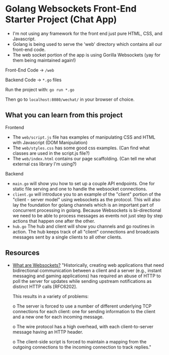 # Golang Websockets Front-End Starter Project (Chat App)

- I'm not using any framework for the front end just pure HTML, CSS, and Javascript.
- Golang is being used to serve the 'web' directory which contains all our front-end code.
- The web socket portion of the app is using Gorilla Websockets (yay for them being maintained again!)


Front-End Code -> ```/web```

Backend Code -> ```*.go``` files

Run the project with:
```go run *.go```

Then go to ```localhost:8080/wechat/``` in your browser of choice.


## What you can learn from this project

Frontend

- The ```web/script.js``` file has examples of manipulating CSS and HTML with Javascript (DOM Manipulation)
- The ```web/styles.css``` has some good css examples. (Can find what classes are used in the script.js file?)
- The ```web/index.html``` contains our page scaffolding. (Can tell me what external css library I'm using?)

Backend
- ```main.go``` will show you how to set up a couple API endpoints. One for static file serving and one to handle the websocket connections.
- ```client.go``` will introduce you to an example of the "client" portion of the "client - server model" using websockets as the protocol. This will also lay the foundation for golang channels which is an important part of concurrent processing in golang. Because Websockets is bi-directional we need to be able to process messages as events not just step by step actions that happen one after the other.
- ```hub.go``` The hub and client will show you channels and go routines in action. The hub keeps track of all "client" connections and broadcasts messages sent by a single clients to all other clients.

## Resources

- [What are Websockets?](https://datatracker.ietf.org/doc/html/rfc6455)
    "Historically, creating web applications that need bidirectional
    communication between a client and a server (e.g., instant messaging
    and gaming applications) has required an abuse of HTTP to poll the
    server for updates while sending upstream notifications as distinct
    HTTP calls [RFC6202].

    This results in a variety of problems:

    o  The server is forced to use a number of different underlying TCP
        connections for each client: one for sending information to the
        client and a new one for each incoming message.

    o  The wire protocol has a high overhead, with each client-to-server
        message having an HTTP header.

    o  The client-side script is forced to maintain a mapping from the
        outgoing connections to the incoming connection to track replies."


